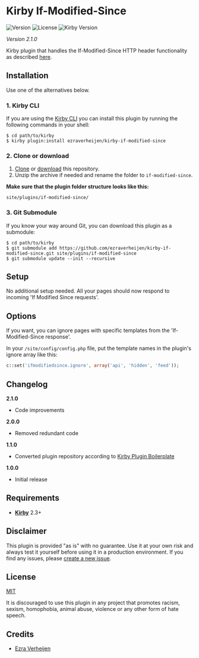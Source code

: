 # Kirby If-Modified-Since

![Version](https://img.shields.io/badge/version-2.1.0-green.svg) ![License](https://img.shields.io/badge/license-MIT-green.svg) ![Kirby Version](https://img.shields.io/badge/Kirby-2.3%2B-red.svg)

*Version 2.1.0*

Kirby plugin that handles the If-Modified-Since HTTP header functionality as described [here](https://varvy.com/ifmodified.html).

## Installation

Use one of the alternatives below.

### 1. Kirby CLI

If you are using the [Kirby CLI](https://github.com/getkirby/cli) you can install this plugin by running the following commands in your shell:

```
$ cd path/to/kirby
$ kirby plugin:install ezraverheijen/kirby-if-modified-since
```

### 2. Clone or download

1. [Clone](https://github.com/ezraverheijen/kirby-if-modified-since.git) or [download](https://github.com/ezraverheijen/kirby-if-modified-since/archive/master.zip) this repository.
2. Unzip the archive if needed and rename the folder to `if-modified-since`.

**Make sure that the plugin folder structure looks like this:**

```
site/plugins/if-modified-since/
```

### 3. Git Submodule

If you know your way around Git, you can download this plugin as a submodule:

```
$ cd path/to/kirby
$ git submodule add https://github.com/ezraverheijen/kirby-if-modified-since.git site/plugins/if-modified-since
$ git submodule update --init --recursive
```

## Setup

No additional setup needed. All your pages should now respond to incoming 'If Modified Since requests'.

## Options

If you want, you can ignore pages with specific templates from the 'If-Modified-Since response'.

In your `/site/config/config.php` file, put the template names in the plugin's ignore array like this:

```php
c::set('ifmodifiedsince.ignore', array('api', 'hidden', 'feed'));
```

## Changelog

**2.1.0**

- Code improvements

**2.0.0**

- Removed redundant code

**1.1.0**

- Converted plugin repository according to [Kirby Plugin Boilerplate](https://github.com/jenstornell/kirby-boiler-plugin)

**1.0.0**

- Initial release

## Requirements

- [**Kirby**](https://getkirby.com/) 2.3+

## Disclaimer

This plugin is provided "as is" with no guarantee. Use it at your own risk and always test it yourself before using it in a production environment. If you find any issues, please [create a new issue](https://github.com/ezraverheijen/kirby-if-modified-since/issues/new).

## License

[MIT](https://opensource.org/licenses/MIT)

It is discouraged to use this plugin in any project that promotes racism, sexism, homophobia, animal abuse, violence or any other form of hate speech.

## Credits

- [Ezra Verheijen](https://github.com/ezraverheijen)
